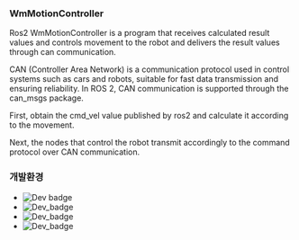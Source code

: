 ### WmMotionController
Ros2 WmMotionController is a program that receives calculated result values and controls movement to the robot and delivers the result values through can communication.

CAN (Controller Area Network) is a communication protocol used in control systems such as cars and robots, suitable for fast data transmission and ensuring reliability. In ROS 2, CAN communication is supported through the can_msgs package.

First, obtain the cmd_vel value published by ros2 and calculate it according to the movement.

Next, the nodes that control the robot transmit accordingly to the command protocol over CAN communication.

### 개발환경
* ![Dev badge](https://img.shields.io/badge/ROS2-Foxy-orange/white?style=flat&logo=ROS&logoColor=white)
* ![Dev_badge](https://img.shields.io/badge/Ubuntu-20.04-brightgreen/white?style=flat&logo=Ubuntu&logoColor=white)
* ![Dev_badge](https://img.shields.io/badge/HardWare-NUC12-lightgrey)
* ![Dev_badge](https://img.shields.io/badge/Target-Wabot3-blue)
